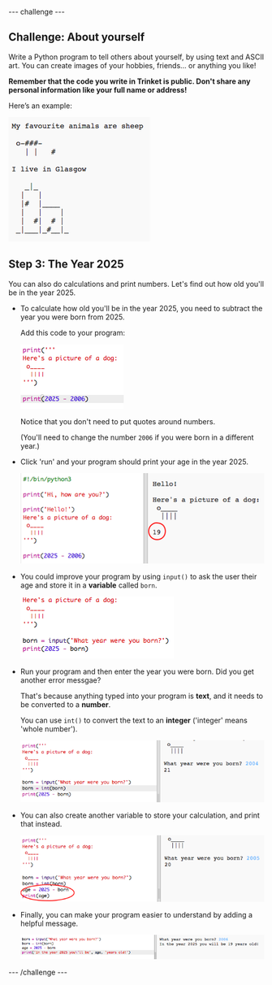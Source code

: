 --- challenge ---
## Challenge: About yourself
Write a Python program to tell others about yourself, by using text and ASCII art. You can create images of your hobbies, friends… or anything you like!

__Remember that the code you write in Trinket is public. Don't share any personal information like your full name or address!__

Here’s an example:

![screenshot](images/me-about.png)



## Step 3: The Year 2025

You can also do calculations and print numbers. Let's find out how old you'll be in the year 2025.



+ To calculate how old you'll be in the year 2025, you need to subtract the year you were born from 2025.

    Add this code to your program:

    ![screenshot](images/me-calc.png)

    Notice that you don't need to put quotes around numbers.

    (You'll need to change the number `2006` if you were born in a different year.)

+ Click 'run' and your program should print your age in the year 2025.

    ![screenshot](images/me-calc-run.png)

+ You could improve your program by using `input()` to ask the user their age and store it in a __variable__ called `born`.

    ![screenshot](images/me-input.png)

+ Run your program and then enter the year you were born. Did you get another error messgae?

    That's because anything typed into your program is __text__, and it needs to be converted to a __number__.

    You can use `int()` to convert the text to an __integer__ ('integer' means 'whole number').

    ![screenshot](images/me-input-test.png)

+ You can also create another variable to store your calculation, and print that instead.

    ![screenshot](images/me-result-variable.png)

+ Finally, you can make your program easier to understand by adding a helpful message.

    ![screenshot](images/me-message.png)




--- /challenge ---